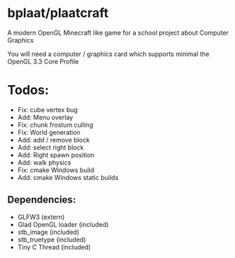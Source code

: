# bplaat/plaatcraft
A modern OpenGL Minecraft like game for a school project about Computer Graphics

You will need a computer / graphics card which supports minimal the OpenGL 3.3 Core Profile

# Todos:
- Fix: cube vertex bug
- Add: Menu overlay
- Fix: chunk frostum culling
- Fix: World generation
- Add: add / remove block
- Add: select right block
- Add: Right spawn position
- Add: walk physics
- Fix: cmake Windows build
- Add: cmake Windows static builds

## Dependencies:
- GLFW3 (extern)
- Glad OpenGL loader (included)
- stb_image (included)
- stb_truetype (included)
- Tiny C Thread (included)
